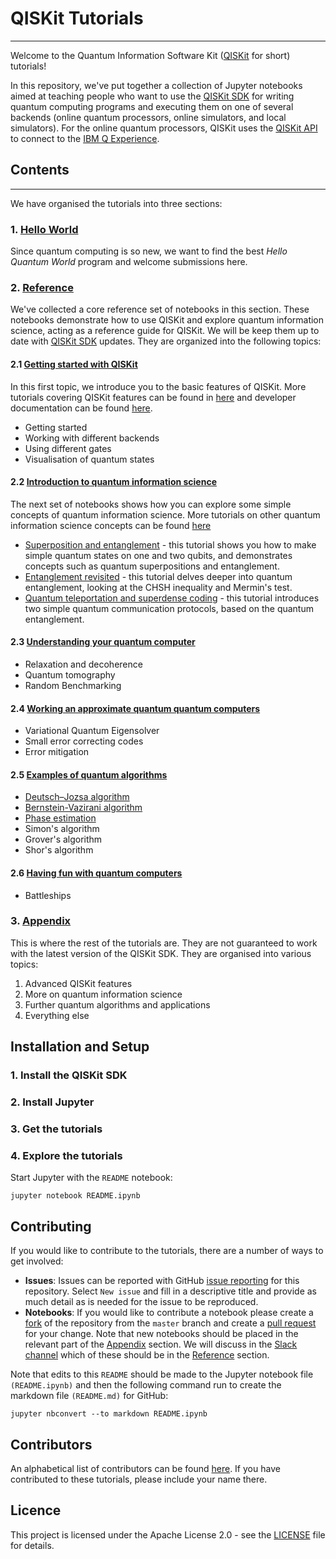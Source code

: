 
# QISKit Tutorials
***

Welcome to the Quantum Information Software Kit ([QISKit](https://www.qiskit.org/) for short) tutorials! 

In this repository, we've put together a collection of Jupyter notebooks aimed at teaching people who want to use the [QISKit SDK](https://github.com/QISKit/qiskit-sdk-py) for writing quantum computing programs and executing them on one of several backends (online quantum processors, online simulators, and local simulators). For the online quantum processors, QISKit uses the [QISKit API](https://github.com/QISKit/qiskit-api-py) to connect to the [IBM Q Experience](https://quantumexperience.ng.bluemix.net/qx/experience).


## Contents
***

We have organised the tutorials into three sections:

### 1. [Hello World](/hello_world)
Since quantum computing is so new, we want to find the best *Hello Quantum World* program and welcome submissions here. 

### 2. [Reference](/reference)<a id='reference'></a>
We've collected a core reference set of notebooks in this section. These notebooks demonstrate how to use QISKit and explore quantum information science, acting as a reference guide for QISKit. We will be keep them up to date with [QISKit SDK](https://github.com/QISKit/qiskit-sdk-py) updates. They are organized into the following topics:

#### 2.1 [Getting started with QISKit](/reference/tools)
In this first topic, we introduce you to the basic features of QISKit. More tutorials covering QISKit features can be found in [here](#appendix_tools) and developer documentation can be found [here](https://www.qiskit.org/documentation/).
  * Getting started
  * Working with different backends
  * Using different gates
  * Visualisation of quantum states
        
#### 2.2 [Introduction to quantum information science](/reference/qis)
The next set of notebooks shows how you can explore some simple concepts of quantum information science. More tutorials on other quantum information science concepts can be found [here](#appendix_qis)
  * [Superposition and entanglement](/reference/qis/superposition_and_entanglement.ipynb) - this tutorial shows you how to make simple quantum states on one and two qubits, and demonstrates concepts such as quantum superpositions and entanglement.
  * [Entanglement revisited](/reference/qis/entanglement_revisited.ipynb) - this tutorial delves deeper into quantum entanglement, looking at the CHSH inequality and Mermin's test.
  * [Quantum teleportation and superdense coding](reference/qis/teleportation_superdensecoding.ipynb) - this tutorial introduces two simple quantum communication protocols, based on the quantum entanglement. 
    
####  2.3 [Understanding your quantum computer](/reference/qcvv)
  * Relaxation and decoherence
  * Quantum tomography
  * Random Benchmarking

####  2.4 [Working an approximate quantum quantum computers](/reference/approximate)
  * Variational Quantum Eigensolver
  * Small error correcting codes
  * Error mitigation

#### 2.5 [Examples of quantum algorithms](/reference/algorithms)
  * [Deutsch–Jozsa algorithm](reference/algorithms/deustch_josza.ipynb)
  * [Bernstein-Vazirani algorithm](reference/algorithms/bernstein_vazirani.ipynb)
  * [Phase estimation](reference/algorithms/iterative_phase_estimation_algorithm.ipynb)
  * Simon's algorithm
  * Grover's algorithm
  * Shor's algorithm

####  2.6 [Having fun with quantum computers](/reference/games)
  * Battleships

### 3. [Appendix](/appendix)<a id='appendix'></a>
This is where the rest of the tutorials are. They are not guaranteed to work with the latest version of the QISKit SDK. They are organised into various topics:
  1. Advanced QISKit features<a id='appendix_tools'></a>
  2. More on quantum information science<a id='appendix_qis'></a>
  3. Further quantum algorithms and applications<a id='appendix_algorithms'></a>
  4. Everything else<a id='appendix_other'></a>

## Installation and Setup

### 1. Install the QISKit SDK

### 2. Install Jupyter

### 3. Get the tutorials

### 4. Explore the tutorials

Start Jupyter with the ``README`` notebook:

    jupyter notebook README.ipynb


## Contributing
If you would like to contribute to the tutorials, there are a number of ways to get involved:

* **Issues**: Issues can be reported with GitHub [issue reporting](https://github.com/QISKit/qiskit-tutorial/issues) for this repository. Select `New issue` and fill in a descriptive title and provide as much detail as is needed for the issue to be reproduced.
* **Notebooks**: If you would like to contribute a notebook please create a [fork](https://help.github.com/articles/fork-a-repo/) of the repository from the `master` branch and create a [pull request](https://help.github.com/articles/about-pull-requests/) for your change. Note that new notebooks should be placed in the relevant part of the [Appendix](/appendix) section. We will discuss in the [Slack channel](https://qiskit.slack.com/messages/C7SN3T90V) which of these should be in the [Reference](/reference) section.

Note that edits to this ``README`` should be made to the Jupyter notebook file ``(README.ipynb)`` and then the following command run to create the markdown file ``(README.md)`` for GitHub:

    jupyter nbconvert --to markdown README.ipynb

## Contributors
An alphabetical list of contributors can be found [here](CONTRIBUTORS.md). If you have contributed to these tutorials, please include your name there.

## Licence
This project is licensed under the Apache License 2.0 - see the [LICENSE](https://github.com/QISKit/qiskit-tutorial/blob/master/LICENSE) file for details.
